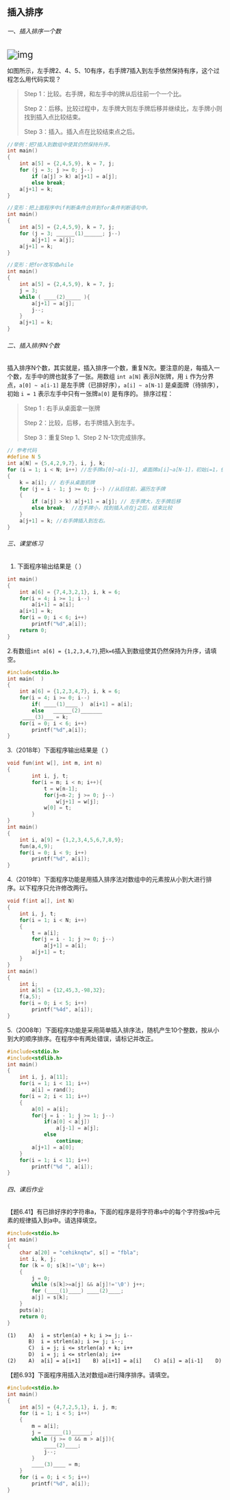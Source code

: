 ## 插入排序

###### 一、插入排序一个数

<img src=".\images\insert.png" alt="img" style="text-align:center; zoom:150%;" />

如图所示，左手牌2、4、5、10有序，右手牌7插入到左手依然保持有序，这个过程怎么用代码实现？

> Step 1：比较。右手牌，和左手中的牌从后往前一个一个比。
>
> Step 2：后移。比较过程中，左手牌大则左手牌后移并继续比，左手牌小则找到插入点比较结束。
>
> Step 3：插入。插入点在比较结束点之后。

```c
//举例：把7插入到数组中使其仍然保持升序。
int main()
{
    int a[5] = {2,4,5,9}, k = 7, j;
    for (j = 3; j >= 0; j--)
        if (a[j] > k) a[j+1] = a[j];
        else break;
    a[j+1] = k;
}
```

```c
//变形：把上面程序中if判断条件合并到for条件判断语句中。
int main()
{
    int a[5] = {2,4,5,9}, k = 7, j;
    for (j = 3; ______(1)______; j--)
        a[j+1] = a[j];
    a[j+1] = k;
}
```

```c
//变形：把for改写成while
int main()
{
    int a[5] = {2,4,5,9}, k = 7, j;
    j = 3;
    while ( ____(2)_____ ){
        a[j+1] = a[j];
        j--;
    }
    a[j+1] = k;
}
```

###### 二、插入排序N个数

插入排序N个数，其实就是，插入排序一个数，重复N次。要注意的是，每插入一个数，左手中的牌也就多了一张。用数组 `int a[N]` 表示N张牌，用 `i` 作为分界点，`a[0] ~ a[i-1]` 是左手牌（已排好序），`a[i] ~ a[N-1]` 是桌面牌（待排序），初始  `i = 1` 表示左手中只有一张牌`a[0]` 是有序的。 排序过程：

> Step 1 :  右手从桌面拿一张牌
>
> Step 2：比较，后移，右手牌插入到左手。
>
> Step 3：重复Step 1、Step 2 N-1次完成排序。

```c
// 参考代码
#define N 5
int a[N] = {5,4,2,9,7}, i, j, k;
for (i = 1; i < N; i++) //左手牌a[0]~a[i-1], 桌面牌a[i]~a[N-1]，初始i=1，依次遍历桌面牌。 
{
    k = a[i]; // 右手从桌面抓牌
    for (j = i - 1; j >= 0; j--) //从后往前，遍历左手牌
    {
        if (a[j] > k) a[j+1] = a[j]; // 左手牌大，左手牌后移
        else break;  //左手牌小，找到插入点在j之后，结束比较
    }
    a[j+1] = k; //右手牌插入到左右。
}
```

###### 三、课堂练习

1. 下面程序输出结果是（            ）

```c
int main()
{
    int a[6] = {7,4,3,2,1}, i, k = 6;
    for(i = 4; i >= 1; i--)
        a[i+1] = a[i];
    a[i+1] = k;
    for(i = 0; i < 6; i++)
        printf("%d",a[i]);
    return 0;
}
```

2.有数组`int a[6] = {1,2,3,4,7}`,把`k=6`插入到数组使其仍然保持为升序，请填空。

```c
#include<stdio.h>
int main(  )
{
    int a[6] = {1,2,3,4,7}, i, k = 6;
    for(i = 4; i >= 0; i--)
        if( ____(1)____ )  a[i+1] = a[i];
        else   ______(2)_______
     ____(3)___ = k;
    for(i = 0; i < 6; i++)
        printf("%d",a[i]);
}
```

3.（2018年）下面程序输出结果是（        ）

```c
void fun(int w[], int m, int n)
{
        int i, j, t;
        for(i = m; i < n; i++){
            t = w[n-1];
            for(j=n-2; j >= 0; j--)
                w[j+1] = w[j];
            w[0] = t;
        } 
}
int main()
{
    int i, a[9] = {1,2,3,4,5,6,7,8,9};
    fun(a,4,9);
    for(i = 0; i < 9; i++)
        printf("%d", a[i]);
}
```

4.（2019年）下面程序功能是用插入排序法对数组中的元素按从小到大进行排序。以下程序只允许修改两行。

```c
void f(int a[], int N)
{
    int i, j, t;
    for(i = 1; i < N; i++)
    {
        t = a[i];
        for(j = i - 1; j >= 0; j--)
            a[j+1] = a[i];
        a[j+1] = t;
    }
}
int main()
{
    int i;
    int a[5] = {12,45,3,-98,32};
    f(a,5);
    for(i = 0; i < 5; i++)
        printf("%4d", a[i]);
}
```

5.（2008年）下面程序功能是采用简单插入排序法，随机产生10个整数，按从小到大的顺序排序。在程序中有两处错误，请标记并改正。

```c
#include<stdio.h>
#include<stdlib.h>
int main()
{
    int i, j, a[11];
    for(i = 1; i < 11; i++)
        a[i] = rand();
    for(i = 2; i < 11; i++)
    {
        a[0] = a[i];
        for(j = i - 1; j >= 1; j--)
            if(a[0] < a[j])
                a[j-1] = a[j];      
            else
                continue;
        a[j+1] = a[0];
    }
    for(i = 1; i < 11; i++)
        printf("%d ", a[i]);
}
```

###### 四、课后作业

【题6.41】有已排好序的字符串a，下面的程序是将字符串s中的每个字符按a中元素的规律插入到a中。请选择填空。

```c
#include<stdio.h>
int main()
{
    char a[20] = "cehiknqtw", s[] = "fbla";
    int i, k, j;
    for (k = 0; s[k]!='\0'; k++)
    {
        j = 0;
        while (s[k]>=a[j] && a[j]!='\0') j++;
        for (____(1)____) ____(2)____;
        a[j] = s[k];
    }
    puts(a);
    return 0;
}
```

```tex
(1)    A)  i = strlen(a) + k; i >= j; i--
       B)  i = strlen(a); i >= j; i--;
       C)  i = j; i <= strlen(a) + k; i++
       D)  i = j; i <= strlen(a); i++
(2)    A)  a[i] = a[i+1]    B) a[i+1] = a[i]    C) a[i] = a[i-1]    D) a[i-1] = a[i]
```

【题6.93】下面程序用插入法对数组a进行降序排序。请填空。

```c
#include<stdio.h>
int main()
{
    int a[5] = {4,7,2,5,1}, i, j, m;
    for (i = 1; i < 5; i++)
    {
        m = a[i];
        j = ______(1)______;
        while (j >= 0 && m > a[j]){
            ____(2)____;
            j--;
        }
        ____(3)____ = m;
    }
    for (i = 0; i < 5; i++)
        printf("%d", a[i]);
}
```

